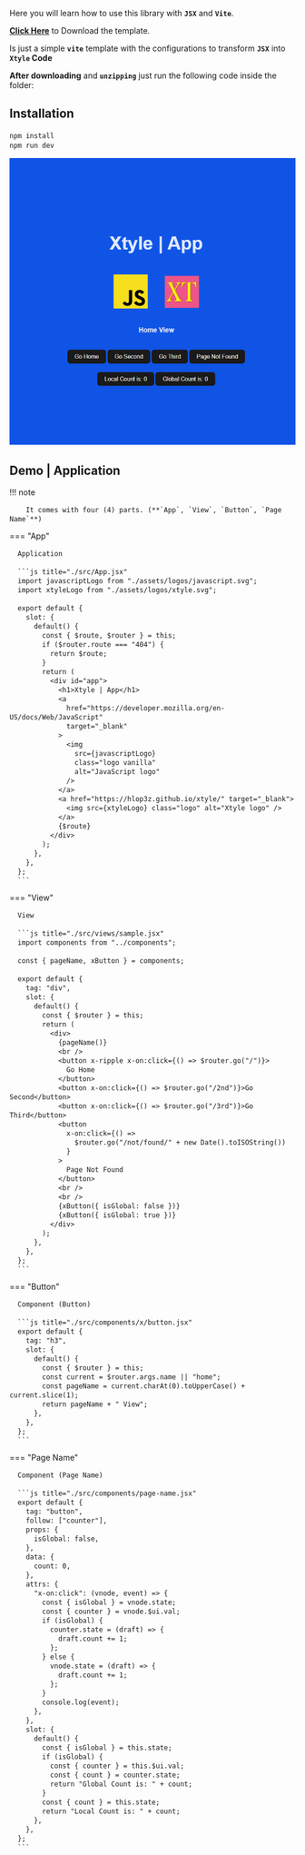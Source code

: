 Here you will learn how to use this library with **`JSX`** and **`Vite`**.

[**Click Here**](https://github.com/hlop3z/xtyle/releases/download/jsx-template/xtyle-jsx.zip) to Download the template.

Is just a simple **`vite`** template with the configurations to transform **`JSX`** into **`Xtyle` Code**

**After downloading** and **`unzipping`** just run the following code inside the folder:

## Installation

```sh
npm install
npm run dev
```

![Xtyle App](demo.png)

## Demo | **Application**

!!! note

        It comes with four (4) parts. (**`App`, `View`, `Button`, `Page Name`**)

=== "App"

      Application

      ```js title="./src/App.jsx"
      import javascriptLogo from "./assets/logos/javascript.svg";
      import xtyleLogo from "./assets/logos/xtyle.svg";

      export default {
        slot: {
          default() {
            const { $route, $router } = this;
            if ($router.route === "404") {
              return $route;
            }
            return (
              <div id="app">
                <h1>Xtyle | App</h1>
                <a
                  href="https://developer.mozilla.org/en-US/docs/Web/JavaScript"
                  target="_blank"
                >
                  <img
                    src={javascriptLogo}
                    class="logo vanilla"
                    alt="JavaScript logo"
                  />
                </a>
                <a href="https://hlop3z.github.io/xtyle/" target="_blank">
                  <img src={xtyleLogo} class="logo" alt="Xtyle logo" />
                </a>
                {$route}
              </div>
            );
          },
        },
      };
      ```

=== "View"

      View

      ```js title="./src/views/sample.jsx"
      import components from "../components";

      const { pageName, xButton } = components;

      export default {
        tag: "div",
        slot: {
          default() {
            const { $router } = this;
            return (
              <div>
                {pageName()}
                <br />
                <button x-ripple x-on:click={() => $router.go("/")}>
                  Go Home
                </button>
                <button x-on:click={() => $router.go("/2nd")}>Go Second</button>
                <button x-on:click={() => $router.go("/3rd")}>Go Third</button>
                <button
                  x-on:click={() =>
                    $router.go("/not/found/" + new Date().toISOString())
                  }
                >
                  Page Not Found
                </button>
                <br />
                <br />
                {xButton({ isGlobal: false })}
                {xButton({ isGlobal: true })}
              </div>
            );
          },
        },
      };
      ```

=== "Button"

      Component (Button)

      ```js title="./src/components/x/button.jsx"
      export default {
        tag: "h3",
        slot: {
          default() {
            const { $router } = this;
            const current = $router.args.name || "home";
            const pageName = current.charAt(0).toUpperCase() + current.slice(1);
            return pageName + " View";
          },
        },
      };
      ```

=== "Page Name"

      Component (Page Name)

      ```js title="./src/components/page-name.jsx"
      export default {
        tag: "button",
        follow: ["counter"],
        props: {
          isGlobal: false,
        },
        data: {
          count: 0,
        },
        attrs: {
          "x-on:click": (vnode, event) => {
            const { isGlobal } = vnode.state;
            const { counter } = vnode.$ui.val;
            if (isGlobal) {
              counter.state = (draft) => {
                draft.count += 1;
              };
            } else {
              vnode.state = (draft) => {
                draft.count += 1;
              };
            }
            console.log(event);
          },
        },
        slot: {
          default() {
            const { isGlobal } = this.state;
            if (isGlobal) {
              const { counter } = this.$ui.val;
              const { count } = counter.state;
              return "Global Count is: " + count;
            }
            const { count } = this.state;
            return "Local Count is: " + count;
          },
        },
      };
      ```
